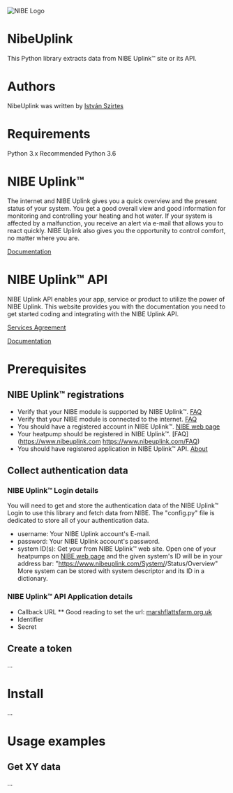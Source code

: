 
![NIBE Logo](https://www.nibeuplink.com/Content/Images/Nibe/Logo_footer.png)


# NibeUplink
This Python library extracts data from NIBE Uplink™ site or its API.


# Authors
NibeUplink was written by [István Szirtes](https://github.com/W00D00/NIBEUplink)


# Requirements
Python 3.x
Recommended Python 3.6


# NIBE Uplink™
The internet and NIBE Uplink gives you a quick overview and the present status of your system. 
You get a good overall view and good information for monitoring and controlling your heating and hot water. 
If your system is affected by a malfunction, you receive an alert via e-mail that allows you to react quickly.
NIBE Uplink also gives you the opportunity to control comfort, no matter where you are.

[Documentation](https://www.nibeuplink.com/FAQ)


# NIBE Uplink™ API
NIBE Uplink API enables your app, service or product to utilize the power of NIBE Uplink. 
This website provides you with the documentation you need to get started coding and integrating with the NIBE Uplink API.

[Services Agreement](https://api.nibeuplink.com/Home/ApiAgreement)

[Documentation](https://api.nibeuplink.com/docs/v1)


# Prerequisites
## NIBE Uplink™ registrations
* Verify that your NIBE module is supported by NIBE Uplink™. [FAQ](https://www.nibeuplink.com/FAQ)
* Verify that your NIBE module is connected to the internet. [FAQ](https://www.nibeuplink.com/FAQ)
* You should have a registered account in NIBE Uplink™. [NIBE web page](https://www.nibeuplink.com)
* Your heatpump should be registered in NIBE Uplink™. [FAQ](https://www.nibeuplink.com https://www.nibeuplink.com/FAQ)
* You should have registered application in NIBE Uplink™ API. [About](https://api.nibeuplink.com/Home/About)

## Collect authentication data
### NIBE Uplink™ Login details
You will need to get and store the authentication data of the NIBE Uplink™ Login to use this library and fetch data from NIBE.
The "config.py" file is dedicated to store all of your authentication data.
* username:
	Your NIBE Uplink account's E-mail.
* password:
	Your NIBE Uplink account's password.
* system ID(s):
	Get your <systemid> from NIBE Uplink™ web site. 
	Open one of your heatpumps on [NIBE web page](https://www.nibeuplink.com) and the given system's ID will be in your address bar:
	"https://www.nibeuplink.com/System/<systemid>/Status/Overview"
	More system can be stored with system descriptor and its ID in a dictionary.

### NIBE Uplink™ API Application details
* Callback URL
** Good reading to set the url: [marshflattsfarm.org.uk](https://www.marshflattsfarm.org.uk/wordpress/?page_id=3480)
* Identifier
* Secret

## Create a token
...


# Install
...


# Usage examples
## Get XY data
...
